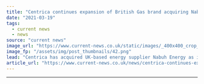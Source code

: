 ```yaml
---
title: "Centrica continues expansion of British Gas brand acquiring Nabuh Energy"
date: "2021-03-19"
tags: 
  - current news
  - news
source: "current news"
image_url: "https://www.current-news.co.uk/static/images/_400x400_crop_center-center/Centrica.png"
image_fp: "/assets/img/post_thumbnails/42.png"
lead: "​Centrica has acquired UK-based energy supplier Nabuh Energy as it looks to expand British Gas brand."
article_url: "https://www.current-news.co.uk/news/centrica-continues-expansion-of-british-gas-brand-as-it-acquires-nabuh-energy?utm_source=rss-feeds&utm_medium=rss&utm_campaign=rss"
---
```


---
